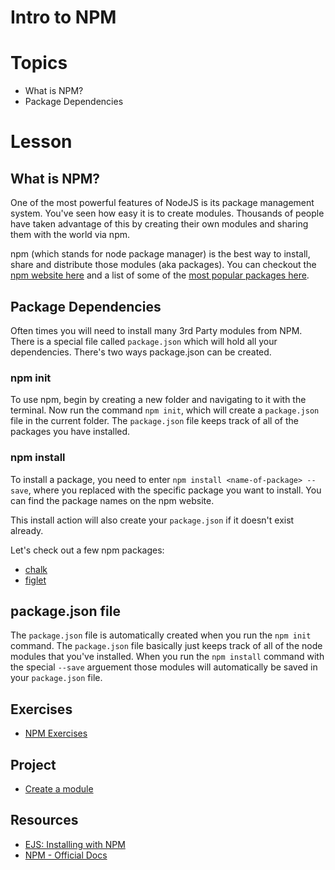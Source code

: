 # Intro to NPM

# Topics
- What is NPM?
- Package Dependencies

# Lesson

## What is NPM?

One of the most powerful features of NodeJS is its package management system. You've seen how easy it is to create modules. Thousands of people have taken advantage of this by creating their own modules and sharing them with the world via npm.

npm (which stands for node package manager) is the best way to install, share and distribute those modules (aka packages). You can checkout the [npm website here](https://www.npmjs.com/) and a list of some of the [most popular packages here](https://www.npmjs.com/browse/star).

## Package Dependencies

Often times you will need to install many 3rd Party modules from NPM. There is a special file called `package.json` which will hold all your dependencies. There's two ways package.json can be created.

### npm init

To use npm, begin by creating a new folder and navigating to it with the terminal. Now run the command `npm init`, which will create a `package.json` file in the current folder. The `package.json` file keeps track of all of the packages you have installed. 

### npm install

To install a package, you need to enter `npm install <name-of-package> --save`, where you replaced <name-of-package> with the specific package you want to install. You can find the package names on the npm website.

This install action will also create your `package.json` if it doesn't exist already.

Let's check out a few npm packages:

* [chalk](https://www.npmjs.com/package/chalk)
* [figlet](https://www.npmjs.com/package/figlet)

## package.json file

The `package.json` file is automatically created when you run the  `npm init` command. The `package.json` file basically just keeps track of all of the node modules that you've installed. When you run the `npm install` command with the special `--save` arguement those modules will automatically be saved in your `package.json` file.

## Exercises

* [NPM Exercises](exercise.md)

## Project

* [Create a module](project.md)

## Resources

* [EJS: Installing with NPM](http://eloquentjavascript.net/20_node.html#h_J6hW/SmL/a)
* [NPM - Official Docs](https://docs.npmjs.com/)
